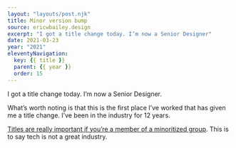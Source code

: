 ```yaml
---
layout: "layouts/post.njk"
title: Minor version bump
source: ericwbailey.design
excerpt: "I got a title change today. I’m now a Senior Designer"
date: 2021-03-23
year: "2021"
eleventyNavigation:
  key: {{ title }}
  parent: {{ year }}
  order: 15
---
```


I got a title change today. I’m now a Senior Designer.

What’s worth noting is that this is the first place I’ve worked that has given me a title change. I’ve been in the industry for 12 years.

[Titles are really important if you’re a member of a minoritized group](https://twitter.com/jurmarcus/status/1275797205601808384). This is to say tech is not a great industry.
